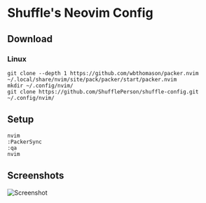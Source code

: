# Shuffle's Neovim Config

## Download 

### Linux

```
git clone --depth 1 https://github.com/wbthomason/packer.nvim ~/.local/share/nvim/site/pack/packer/start/packer.nvim
mkdir ~/.config/nvim/
git clone https://github.com/ShufflePerson/shuffle-config.git ~/.config/nvim/
```


## Setup

```
nvim
:PackerSync
:qa
nvim
```

## Screenshots
![Screenshot](https://media.discordapp.net/attachments/1131991550977646612/1155436648537002004/image.png?width=1697&height=710)
